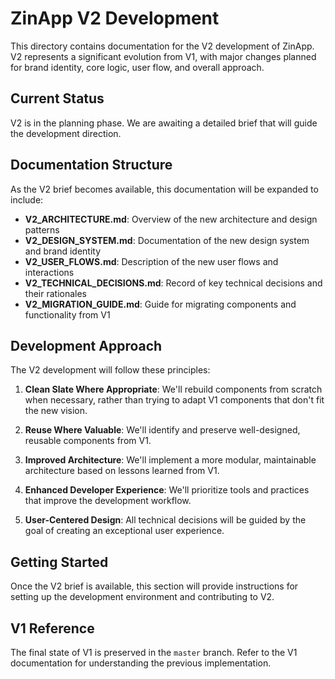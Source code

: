 # ZinApp V2 Development

This directory contains documentation for the V2 development of ZinApp. V2 represents a significant evolution from V1, with major changes planned for brand identity, core logic, user flow, and overall approach.

## Current Status

V2 is in the planning phase. We are awaiting a detailed brief that will guide the development direction.

## Documentation Structure

As the V2 brief becomes available, this documentation will be expanded to include:

- **V2_ARCHITECTURE.md**: Overview of the new architecture and design patterns
- **V2_DESIGN_SYSTEM.md**: Documentation of the new design system and brand identity
- **V2_USER_FLOWS.md**: Description of the new user flows and interactions
- **V2_TECHNICAL_DECISIONS.md**: Record of key technical decisions and their rationales
- **V2_MIGRATION_GUIDE.md**: Guide for migrating components and functionality from V1

## Development Approach

The V2 development will follow these principles:

1. **Clean Slate Where Appropriate**: We'll rebuild components from scratch when necessary, rather than trying to adapt V1 components that don't fit the new vision.

2. **Reuse Where Valuable**: We'll identify and preserve well-designed, reusable components from V1.

3. **Improved Architecture**: We'll implement a more modular, maintainable architecture based on lessons learned from V1.

4. **Enhanced Developer Experience**: We'll prioritize tools and practices that improve the development workflow.

5. **User-Centered Design**: All technical decisions will be guided by the goal of creating an exceptional user experience.

## Getting Started

Once the V2 brief is available, this section will provide instructions for setting up the development environment and contributing to V2.

## V1 Reference

The final state of V1 is preserved in the `master` branch. Refer to the V1 documentation for understanding the previous implementation.
